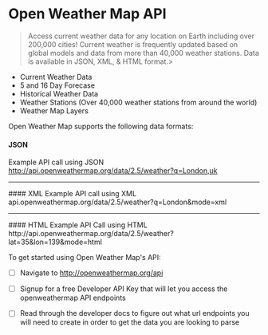 # Open Weather Map API 

>Access current weather data for any location on Earth including over 200,000 cities! Current weather is frequently updated based on global models
and data from more than 40,000 weather stations.  Data is available in JSON, XML, & HTML format.>

* Current Weather Data
* 5 and 16 Day Forecase
* Historical Weather Data 
* Weather Stations (Over 40,000 weather stations from around the world)
* Weather Map Layers
 
Open Weather Map supports the following data formats:

#### JSON
Example API call using JSON <br>
http://api.openweathermap.org/data/2.5/weather?q=London,uk
<hr>
#### XML
Example API call using XML <br>
api.openweathermap.org/data/2.5/weather?q=London&mode=xml
<hr>
#### HTML
Example API Call using HTML <br>
http://api.openweathermap.org/data/2.5/weather?lat=35&lon=139&mode=html



To get started using Open Weather Map's API:

- [ ] Navigate to http://openweathermap.org/api
- [ ] Signup for a free Developer API Key that will let you access the openweathermap API endpoints
- [ ] Read through the developer docs to figure out what url endpoints you will need to create in order to get the data you are looking to parse 

